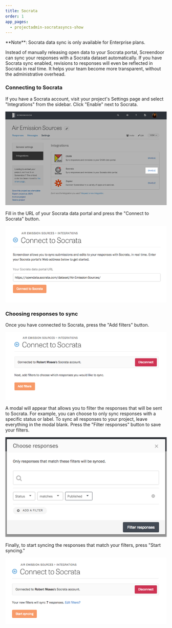 ```yaml
---
title: Socrata
order: 1
app_pages:
  - projectadmin-socratasyncs-show
---
```


<div class='alert'>
    **Note**: Socrata data sync is only available for Enterprise plans.
</div>

Instead of manually releasing open data to your Socrata portal, Screendoor can sync your responses with a Socrata dataset automatically. If you have Socrata sync enabled, revisions to responses will even be reflected in Socrata in real time. It helps your team become more transparent, without the administrative overhead.

### Connecting to Socrata

If you have a Socrata account, visit your project's Settings page and select "Integrations" from the sidebar. Click "Enable" next to Socrata.

![The Integrations page.](../images/socrata_1.png)

Fill in the URL of your Socrata data portal and press the "Connect to Socrata" button.

![The Connect to Socrata page.](../images/socrata_2.png)

### Choosing responses to sync

Once you have connected to Socrata, press the "Add filters" button.

![Adding syncing filters](../images/socrata_3.png)

A modal will appear that allows you to filter the responses that will be sent to Socrata. For example, you can choose to only sync responses with a specific status or label. To sync all responses to your project, leave everything in the modal blank. Press the "Filter responses" button to save your filters.

![The filtering modal.](../images/socrata_4.png)

Finally, to start syncing the responses that match your filters, press "Start syncing."

![Start syncing responses to Socrata.](../images/socrata_5.png)
